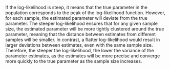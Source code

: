 If the log-likelihood is steep, it means that the true parameter in the population corresponds to the peak of the log-likelihood function. However, for each sample, the estimated parameter will deviate from the true parameter. The steeper log-likelihood ensures that for any given sample size, the estimated parameter will be more tightly clustered around the true parameter, meaning that the distance between estimates from different samples will be smaller. In contrast, a flatter log-likelihood would result in larger deviations between estimates, even with the same sample size. Therefore, the steeper the log-likelihood, the lower the variance of the parameter estimates, as the estimates will be more precise and converge more quickly to the true parameter as the sample size increases.
